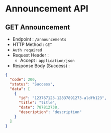 # Announcement API

## GET Announcement

- Endpoint : `/announcements`
- HTTP Method : `GET`
- `Auth required`
- Request Header :
  - Accept : `application/json`
- Response Body (Success) :

```json
{
  "code": 200,
  "status": "Success",
  "data": [
    {
      "id": "123767123-12837891273-aldfh123",
      "title": "title",
      "date": 787812738,
      "description": "description"
    }
  ]
}
```

